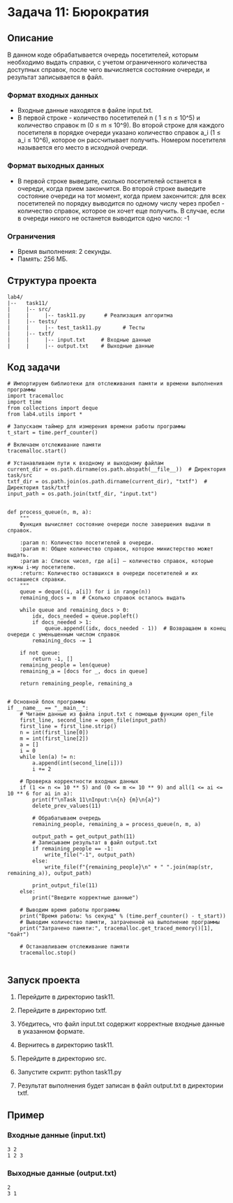 # Задача 11: Бюрократия

## Описание

В данном коде обрабатывается очередь посетителей, которым необходимо выдать справки, с учетом ограниченного количества доступных справок, после чего вычисляется состояние очереди, и результат записывается в файл.
### Формат входных данных
- Входные данные находятся в файле input.txt.
- В первой строке - количество посетителей n ( 1 ≤ n ≤ 10^5) и количество справок m (0 ≤ m ≤ 10^9).
Во второй строке для каждого посетителя в порядке очереди указано количество справок a_i (1 ≤ a_i ≤ 10^6), которое он рассчитывает получить.
Номером посетителя называется его место в исходной очереди.

### Формат выходных данных
- В первой строке выведите, сколько
посетителей останется в очереди, когда прием закончится. Во второй строке выведите состояние очереди на тот момент, когда прием закончится: для
всех посетителей по порядку выводится по одному числу через пробел - количество справок, которое он хочет еще получить. В случае, если в очереди
никого не останется выводится одно число: -1
### Ограничения
- Время выполнения: 2 секунды.
- Память: 256 МБ.

## Структура проекта
```
lab4/
|--   task11/
|     |-- src/
|     |     |-- task11.py      # Реализация алгоритма
|     |-- tests/
|     |     |-- test_task11.py       # Тесты
|     |-- txtf/
|     |     |-- input.txt     # Входные данные
|     |     |-- output.txt    # Выходные данные
```
## Код задачи
```
# Импортируем библиотеки для отслеживания памяти и времени выполнения программы
import tracemalloc
import time
from collections import deque
from lab4.utils import *

# Запускаем таймер для измерения времени работы программы
t_start = time.perf_counter()

# Включаем отслеживание памяти
tracemalloc.start()

# Устанавливаем пути к входному и выходному файлам
current_dir = os.path.dirname(os.path.abspath(__file__))  # Директория task/src
txtf_dir = os.path.join(os.path.dirname(current_dir), "txtf")  # Директория task/txtf
input_path = os.path.join(txtf_dir, "input.txt")


def process_queue(n, m, a):
    """
    Функция вычисляет состояние очереди после завершения выдачи m справок.

    :param n: Количество посетителей в очереди.
    :param m: Общее количество справок, которое министерство может выдать.
    :param a: Список чисел, где a[i] — количество справок, которые нужны i-му посетителю.
    :return: Количество оставшихся в очереди посетителей и их оставшиеся справки.
    """
    queue = deque((i, a[i]) for i in range(n))
    remaining_docs = m  # Сколько справок осталось выдать

    while queue and remaining_docs > 0:
        idx, docs_needed = queue.popleft()
        if docs_needed > 1:
            queue.append((idx, docs_needed - 1))  # Возвращаем в конец очереди с уменьшенным числом справок
        remaining_docs -= 1

    if not queue:
        return -1, []
    remaining_people = len(queue)
    remaining_a = [docs for _, docs in queue]

    return remaining_people, remaining_a


# Основной блок программы
if __name__ == "__main__":
    # Читаем данные из файла input.txt с помощью функции open_file
    first_line, second_line = open_file(input_path)
    first_line = first_line.strip()
    n = int(first_line[0])
    m = int(first_line[2])
    a = []
    i = 0
    while len(a) != n:
        a.append(int(second_line[i]))
        i += 2

    # Проверка корректности входных данных
    if (1 <= n <= 10 ** 5) and (0 <= m <= 10 ** 9) and all(1 <= ai <= 10 ** 6 for ai in a):
        print(f"\nTask 11\nInput:\n{n} {m}\n{a}")
        delete_prev_values(11)

        # Обрабатываем очередь
        remaining_people, remaining_a = process_queue(n, m, a)

        output_path = get_output_path(11)
        # Записываем результат в файл output.txt
        if remaining_people == -1:
            write_file("-1", output_path)
        else:
            write_file(f"{remaining_people}\n" + " ".join(map(str, remaining_a)), output_path)

        print_output_file(11)
    else:
        print("Введите корректные данные")

    # Выводим время работы программы
    print("Время работы: %s секунд" % (time.perf_counter() - t_start))
    # Выводим количество памяти, затраченной на выполнение программы
    print("Затрачено памяти:", tracemalloc.get_traced_memory()[1], "байт")

    # Останавливаем отслеживание памяти
    tracemalloc.stop()


```
## Запуск проекта

1. Перейдите в директорию task11.
2. Перейдите в директорию txtf.
3. Убедитесь, что файл input.txt содержит корректные входные данные в указанном формате.
4. Вернитесь в директорию task11.
5. Перейдите в директорию src.
6. Запустите скрипт:
      python task11.py
   
7. Результат выполнения будет записан в файл output.txt в директории txtf.

## Пример

### Входные данные (input.txt)
```
3 2
1 2 3
```


### Выходные данные (output.txt)
```
2
3 1
```
